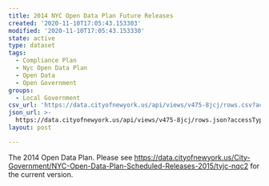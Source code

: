 ```yaml
---
title: 2014 NYC Open Data Plan Future Releases
created: '2020-11-10T17:05:43.153303'
modified: '2020-11-10T17:05:43.153330'
state: active
type: dataset
tags:
  - Compliance Plan
  - Nyc Open Data Plan
  - Open Data
  - Open Government
groups:
  - Local Government
csv_url: 'https://data.cityofnewyork.us/api/views/v475-8jcj/rows.csv?accessType=DOWNLOAD'
json_url: >-
  https://data.cityofnewyork.us/api/views/v475-8jcj/rows.json?accessType=DOWNLOAD
layout: post

---
```

The 2014 Open Data Plan. Please see https://data.cityofnewyork.us/City-Government/NYC-Open-Data-Plan-Scheduled-Releases-2015/tyjc-nqc2 for the current version.

